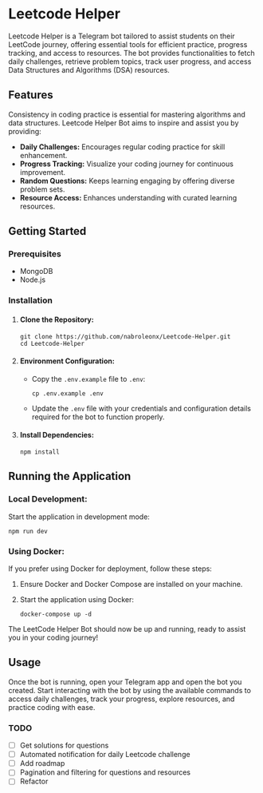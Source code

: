 # Leetcode Helper

Leetcode Helper is a Telegram bot tailored to assist students on their LeetCode journey, offering essential tools for efficient practice, progress tracking, and access to resources. The bot provides functionalities to fetch daily challenges, retrieve problem topics, track user progress, and access Data Structures and Algorithms (DSA) resources.

## Features

Consistency in coding practice is essential for mastering algorithms and data structures. Leetcode Helper Bot aims to inspire and assist you by providing:

- **Daily Challenges:** Encourages regular coding practice for skill enhancement.
- **Progress Tracking:** Visualize your coding journey for continuous improvement.
- **Random Questions:** Keeps learning engaging by offering diverse problem sets.
- **Resource Access:** Enhances understanding with curated learning resources.

## Getting Started

### Prerequisites

- MongoDB
- Node.js

### Installation

1. #### Clone the Repository:

   ```console
   git clone https://github.com/nabroleonx/Leetcode-Helper.git
   cd Leetcode-Helper
   ```

2. #### Environment Configuration:

   - Copy the `.env.example` file to `.env`:

     ```console
     cp .env.example .env
     ```

   - Update the `.env` file with your credentials and configuration details required for the bot to function properly.

3. #### Install Dependencies:

   ```console
   npm install
   ```

## Running the Application

### Local Development:

Start the application in development mode:

```console
npm run dev
```

### Using Docker:

If you prefer using Docker for deployment, follow these steps:

1. Ensure Docker and Docker Compose are installed on your machine.

2. Start the application using Docker:

   ```console
   docker-compose up -d
   ```

The LeetCode Helper Bot should now be up and running, ready to assist you in your coding journey!

## Usage

Once the bot is running, open your Telegram app and open the bot you created. Start interacting with the bot by using the available commands to access daily challenges, track your progress, explore resources, and practice coding with ease.

### TODO
- [ ] Get solutions for questions
- [ ] Automated notification for daily Leetcode challenge
- [ ] Add roadmap
- [ ] Pagination and filtering for questions and resources
- [ ] Refactor
